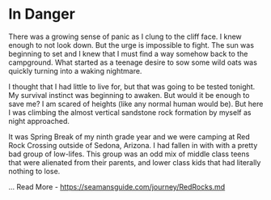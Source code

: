 # In Danger

There was a growing sense of panic as I clung to the cliff face.  I knew enough
to not look down.   But the urge is impossible to fight.  The sun was beginning
to set and I knew that I must find a way somehow back to the campground.  What
started as a teenage desire to sow some wild oats was quickly turning into a
waking nightmare.

I thought that I had little to live for, but that was going to be tested tonight.  My
survival instinct was beginning to awaken. But would it be enough to save me?  I
am scared of heights (like any normal human would be).  But here I was climbing
the almost vertical sandstone rock formation by myself as night approached.

It was Spring Break of my ninth grade year and we were camping at Red Rock
Crossing outside of Sedona, Arizona.  I had fallen in with with a pretty bad
group of low-lifes.  This group was an odd mix of middle class teens that were
alienated from their parents, and lower class kids that had literally nothing to
lose.  


 ...
Read More - https://seamansguide.com/journey/RedRocks.md
